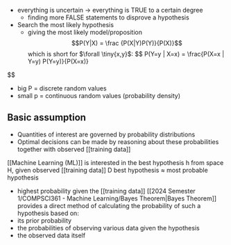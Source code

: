 - everything is uncertain $\rightarrow$ everything is TRUE to a certain degree
	- finding more FALSE statements to disprove a hypothesis
- Search the most likely hypothesis 
	- giving the most likely model/proposition
$$P(Y|X) = \frac {P(X|Y)P(Y)}{P(X)}$$
which is short for $\forall \tiny{x,y}$: 
$$
P(Y=y | X=x) = \frac{P(X=x | Y=y) P(Y=y)}{P(X=x)}

$$
- big P = discrete random values
- small p = continuous random values (probability density)
## Basic assumption
- Quantities of interest are governed by probability distributions
- Optimal decisions can be made by reasoning about these probabilities together with observed [[training data]]

[[Machine Learning (ML)]] is interested in the best hypothesis h from space H, given observed [[training data]] D
best hypothesis $\approx$ most probable hypothesis
- highest probability given the [[training data]]
[[2024 Semester 1/COMPSCI361 - Machine Learning/Bayes Theorem|Bayes Theorem]] provides a direct method of calculating the probability of such a hypothesis based on:
- its prior probability
- the probabilities of observing various data given the hypothesis
- the observed data itself

